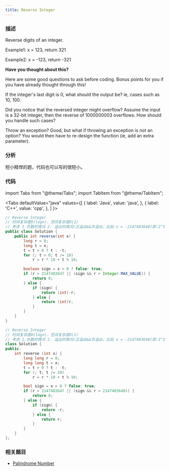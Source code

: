 ```yaml
---
title: Reverse Integer
---
```


### 描述

Reverse digits of an integer.

Example1: x = 123, return 321

Example2: x = -123, return -321

**Have you thought about this?**

Here are some good questions to ask before coding. Bonus points for you if you have already thought through this!

If the integer's last digit is 0, what should the output be? ie, cases such as 10, 100.

Did you notice that the reversed integer might overflow? Assume the input is a 32-bit integer, then the reverse of 1000000003 overflows. How should you handle such cases?

Throw an exception? Good, but what if throwing an exception is not an option? You would then have to re-design the function (ie, add an extra parameter).

### 分析

短小精悍的题，代码也可以写的很短小。

### 代码

import Tabs from "@theme/Tabs";
import TabItem from "@theme/TabItem";

<Tabs
defaultValue="java"
values={[
{ label: 'Java', value: 'java', },
{ label: 'C++', value: 'cpp', },
]
}>
<TabItem value="java">

```java
// Reverse Integer
// 时间复杂度O(logn)，空间复杂度O(1)
// 考虑 1.负数的情况 2. 溢出的情况(正溢出&&负溢出，比如 x = -2147483648(即-2^31) )
public class Solution {
    public int reverse(int x) {
        long r = 0;
        long t = x;
        t = t > 0 ? t : -t;
        for (; t > 0; t /= 10)
            r = r * 10 + t % 10;

        boolean sign = x > 0 ? false: true;
        if (r > 2147483647 || (sign && r > Integer.MAX_VALUE)) {
            return 0;
        } else {
            if (sign) {
                return (int)-r;
            } else {
                return (int)r;
            }
        }
    }
}
```

</TabItem>
<TabItem value="cpp">

```cpp
// Reverse Integer
// 时间复杂度O(logn)，空间复杂度O(1)
// 考虑 1.负数的情况 2. 溢出的情况(正溢出&&负溢出，比如 x = -2147483648(即-2^31) )
class Solution {
public:
    int reverse (int x) {
        long long r = 0;
        long long t = x;
        t = t > 0 ? t : -t;
        for (; t; t /= 10)
            r = r * 10 + t % 10;

        bool sign = x > 0 ? false: true;
        if (r > 2147483647 || (sign && r > 2147483648)) {
            return 0;
        } else {
            if (sign) {
                return -r;
            } else {
                return r;
            }
        }
    }
};
```

</TabItem>
</Tabs>

### 相关题目

- [Palindrome Number](palindrome-number.md)
